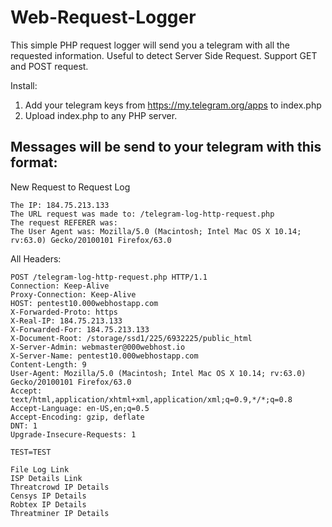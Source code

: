# Web-Request-Logger

This simple PHP request logger will send you a telegram with all the requested information. Useful to detect Server Side Request. Support GET and POST request.

Install:
1. Add your telegram keys from https://my.telegram.org/apps to index.php
2. Upload index.php to any PHP server.




## Messages will be send to your telegram with this format:

New Request to Request Log
```
The IP: 184.75.213.133
The URL request was made to: /telegram-log-http-request.php 
The request REFERER was: 
The User Agent was: Mozilla/5.0 (Macintosh; Intel Mac OS X 10.14; rv:63.0) Gecko/20100101 Firefox/63.0
```

All Headers:
```
POST /telegram-log-http-request.php HTTP/1.1
Connection: Keep-Alive 
Proxy-Connection: Keep-Alive 
HOST: pentest10.000webhostapp.com 
X-Forwarded-Proto: https 
X-Real-IP: 184.75.213.133 
X-Forwarded-For: 184.75.213.133 
X-Document-Root: /storage/ssd1/225/6932225/public_html 
X-Server-Admin: webmaster@000webhost.io 
X-Server-Name: pentest10.000webhostapp.com 
Content-Length: 9 
User-Agent: Mozilla/5.0 (Macintosh; Intel Mac OS X 10.14; rv:63.0) Gecko/20100101 Firefox/63.0 
Accept: text/html,application/xhtml+xml,application/xml;q=0.9,*/*;q=0.8 
Accept-Language: en-US,en;q=0.5 
Accept-Encoding: gzip, deflate 
DNT: 1 
Upgrade-Insecure-Requests: 1 

TEST=TEST
```

```
File Log Link
ISP Details Link
Threatcrowd IP Details
Censys IP Details
Robtex IP Details
Threatminer IP Details
```
